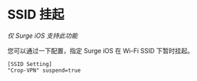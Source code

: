 # SSID 挂起

*仅 Surge iOS 支持此功能*

您可以通过一下配置，指定 Surge iOS 在 Wi-Fi SSID 下暂时挂起。

```text
[SSID Setting]
"Crop-VPN" suspend=true
```

